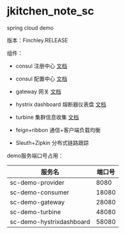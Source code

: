 # jkitchen_note_sc

spring cloud demo

版本：Finchley.RELEASE

组件：

- consul 注册中心 [文档](sc-demo-provider/md/consulKeyValue.md)
- consul 配置中心 [文档](sc-demo-provider/md/consulKeyValue.md)
- gateway 网关 [文档](sc-demo-gateway/README.md)
- hystrix dashboard 熔断器仪表盘 [文档](sc-demo-hystrixdashboard/README.md)
- turbine 集群信息收集 [文档](sc-demo-turbine/README.md)
- feign+ribbon 通信+客户端负载均衡


- Sleuth+Zipkin 分布式链路跟踪

demo服务端口号占用：

| 服务名 | 端口号 |
|--------|--------|
| sc-demo-provider | 8080 |
| sc-demo-consumer | 18080 |
| sc-demo-gateway | 28080 |
| sc-demo-turbine | 48080 |
| sc-demo-hystrixdashboard | 58080 |